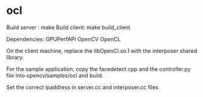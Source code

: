 ocl
===

Build server :  make 
Build client: make build_client

Dependencies:
GPUPerfAPI
OpenCV
OpenCL

On the client machine, replace the libOpenCl.so.1 with the interposer shared library.

For the sample application, copy the facedetect.cpp and the controller.py file into opencv/samples/ocl and build.

Set the correct ipaddress in server.cc and interposer.cc files
